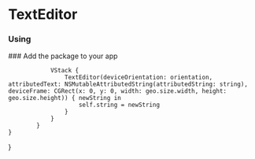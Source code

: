 
<h1> TextEditor </h1>

<h3>  Using </h3>
### Add the package to your app
<p align="center> To redraw the image in proportion to the orientation of the screen, you need to change the value of the transmitted property: deviceOrientation. </p>
```Swift
import SwiftUI
import TextEditor

struct ContentView: View {
    @State var string: NSAttributedString = NSAttributedString(string: "")
    @State var orientation: DeviceOrientation = .portrait
    var body: some View {
        ScrollView(.vertical,showsIndicators: false) {
            
                VStack {
                    TextEditor(deviceOrientation: orientation, attributedText: NSMutableAttributedString(attributedString: string), deviceFrame: CGRect(x: 0, y: 0, width: geo.size.width, height: geo.size.height)) { newString in
                        self.string = newString
                    }
                }
            }
    }
}

```
